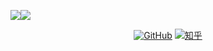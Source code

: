 <p align="center" style="display:flex;">
  <img src ="https://github-readme-stats.vercel.app/api?username=alwxkxk&hide_border=true&show_icons=true&count_private=true&theme=default">
  <img src="https://github-readme-stats.vercel.app/api/top-langs/?username=alwxkxk&layout=compact" />
</p>

<p align="center">
  <a href="https://github.com/alwxkxk"><img src="https://img.shields.io/github/followers/alwxkxk.svg?label=GitHub&style=social" alt="GitHub"></a>
  <a href="https://www.zhihu.com/people/su-xi-qiang"><img src="https://img.shields.io/badge/知乎--_.svg?style=social&logo=zhihu" alt="知乎"></a>
</p>
